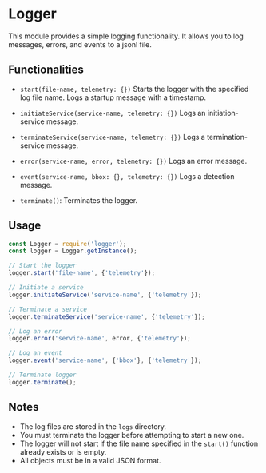 # Logger

This module provides a simple logging functionality. It allows you to log messages, errors, and events to a jsonl file.

## Functionalities

- `start(file-name, telemetry: {})` Starts the logger with the specified log file name. Logs a startup message with a timestamp.

- `initiateService(service-name, telemetry: {})` Logs an initiation-service message.

- `terminateService(service-name, telemetry: {})` Logs a termination-service message.

- `error(service-name, error, telemetry: {})` Logs an error message.

- `event(service-name, bbox: {}, telemetry: {})` Logs a detection message.

- `terminate()`: Terminates the logger.


## Usage

```javascript
const Logger = require('logger');
const logger = Logger.getInstance();

// Start the logger
logger.start('file-name', {'telemetry'});

// Initiate a service
logger.initiateService('service-name', {'telemetry'});

// Terminate a service
logger.terminateService('service-name', {'telemetry'});

// Log an error
logger.error('service-name', error, {'telemetry'});

// Log an event
logger.event('service-name', {'bbox'}, {'telemetry'});

// Terminate logger
logger.terminate();
```

## Notes

- The log files are stored in the `logs` directory.
- You must terminate the logger before attempting to start a new one.
- The logger will not start if the file name specified in the `start()` function already exists or is empty.
- All objects must be in a valid JSON format.
